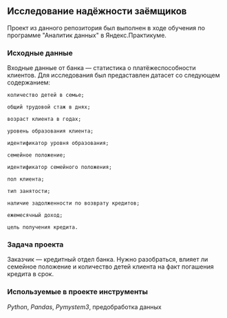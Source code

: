 ##  Исследование надёжности заёмщиков

Проект из данного репозитория был выполнен в ходе обучения по программе "Аналитик данных" в Яндекс.Практикуме.

### Исходные данные
Входные данные от банка — статистика о платёжеспособности клиентов.
Для исследования был предаставлен датасет со следующем содержанием:

    количество детей в семье;
    
    общий трудовой стаж в днях;
    
    возраст клиента в годах;
    
    уровень образования клиента;
    
    идентификатор уровня образования;
    
    семейное положение;
    
    идентификатор семейного положения;
    
    пол клиента;
    
    тип занятости;
    
    наличие задолженности по возврату кредитов;
    
    ежемесячный доход;
    
    цель получения кредита.
    
    
    
### Задача проекта
Заказчик — кредитный отдел банка. Нужно разобраться, влияет ли семейное положение и количество детей клиента на факт погашения кредита в срок. 
### Используемые в проекте инструменты
*Python*, *Pandas*, *Pymystem3*, предобработка данных



